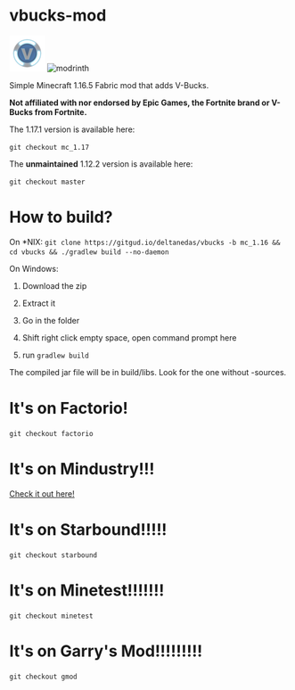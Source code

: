 # vbucks-mod
![vbuck](/src/main/resources/assets/vbucks/icon.png)
![modrinth](https://shields.io/modrinth/dt/vbucks)

Simple Minecraft 1.16.5 Fabric mod that adds V-Bucks.

**Not affiliated with nor endorsed by Epic Games, the Fortnite brand or V-Bucks from Fortnite.**

The 1.17.1 version is available here:

`git checkout mc_1.17`

The **unmaintained** 1.12.2 version is available here:

`git checkout master`

# How to build?
On \*NIX: `git clone https://gitgud.io/deltanedas/vbucks -b mc_1.16 && cd vbucks && ./gradlew build --no-daemon`

On Windows:

1. Download the zip

2. Extract it

3. Go in the folder

4. Shift right click empty space, open command prompt here

5. run `gradlew build`

The compiled jar file will be in build/libs.
Look for the one without -sources.

# It's on Factorio!
`git checkout factorio`

# It's on Mindustry!!!
[Check it out here!](https://github.com/DeltaNedas/vbucks)

# It's on Starbound!!!!!
`git checkout starbound`

# It's on Minetest!!!!!!!
`git checkout minetest`

# It's on Garry's Mod!!!!!!!!!
`git checkout gmod`
